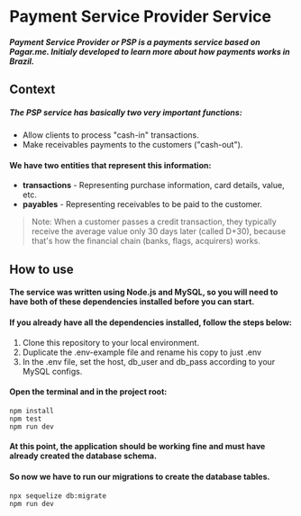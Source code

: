 # Payment Service Provider Service

##### Payment Service Provider or PSP is a payments service based on Pagar.me. Initialy developed to learn more about how payments works in Brazil.

## Context
##### The PSP service has basically two very important functions:
* Allow clients to process "cash-in" transactions.
* Make receivables payments to the customers ("cash-out").

#### We have two entities that represent this information:
* **transactions** - Representing purchase information, card details, value, etc.
* **payables** - Representing receivables to be paid to the customer.

> Note: When a customer passes a credit transaction, they typically receive the average value only 30 days later (called D+30), because that's how the financial chain (banks, flags, acquirers) works.

## How to use

#### The service was written using Node.js and MySQL, so you will need to have both of these dependencies installed before you can start.

#### If you already have all the dependencies installed, follow the steps below:

1. Clone this repository to your local environment.
2. Duplicate the .env-example file and rename his copy to just .env
3. In the .env file, set the host, db_user and db_pass according to your MySQL configs.

#### Open the terminal and in the project root: 

```
npm install
npm test
npm run dev
```

#### At this point, the application should be working fine and must have already created the database schema.
#### So now we have to run our migrations to create the database tables.

```
npx sequelize db:migrate
npm run dev
```
